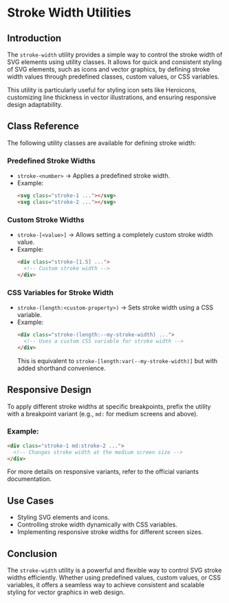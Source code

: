 # Stroke Width Utilities

## Introduction
The `stroke-width` utility provides a simple way to control the stroke width of SVG elements using utility classes. It allows for quick and consistent styling of SVG elements, such as icons and vector graphics, by defining stroke width values through predefined classes, custom values, or CSS variables.

This utility is particularly useful for styling icon sets like Heroicons, customizing line thickness in vector illustrations, and ensuring responsive design adaptability.

## Class Reference
The following utility classes are available for defining stroke width:

### **Predefined Stroke Widths**
- `stroke-<number>` → Applies a predefined stroke width.
- Example:
  ```html
  <svg class="stroke-1 ..."></svg>
  <svg class="stroke-2 ..."></svg>
  ```

### **Custom Stroke Widths**
- `stroke-[<value>]` → Allows setting a completely custom stroke width value.
- Example:
  ```html
  <div class="stroke-[1.5] ...">
    <!-- Custom stroke width -->
  </div>
  ```

### **CSS Variables for Stroke Width**
- `stroke-(length:<custom-property>)` → Sets stroke width using a CSS variable.
- Example:
  ```html
  <div class="stroke-(length:--my-stroke-width) ...">
    <!-- Uses a custom CSS variable for stroke width -->
  </div>
  ```
  This is equivalent to `stroke-[length:var(--my-stroke-width)]` but with added shorthand convenience.

## Responsive Design
To apply different stroke widths at specific breakpoints, prefix the utility with a breakpoint variant (e.g., `md:` for medium screens and above).

### Example:
```html
<div class="stroke-1 md:stroke-2 ...">
  <!-- Changes stroke width at the medium screen size -->
</div>
```

For more details on responsive variants, refer to the official variants documentation.

## Use Cases
- Styling SVG elements and icons.
- Controlling stroke width dynamically with CSS variables.
- Implementing responsive stroke widths for different screen sizes.

## Conclusion
The `stroke-width` utility is a powerful and flexible way to control SVG stroke widths efficiently. Whether using predefined values, custom values, or CSS variables, it offers a seamless way to achieve consistent and scalable styling for vector graphics in web design.

